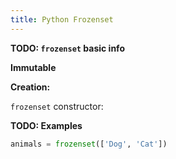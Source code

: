 ```yaml
---
title: Python Frozenset
---
```

**TODO: `frozenset` basic info**

**Immutable**

**Creation:**

`frozenset` constructor:

**TODO: Examples**
```Python
animals = frozenset(['Dog', 'Cat'])
```
